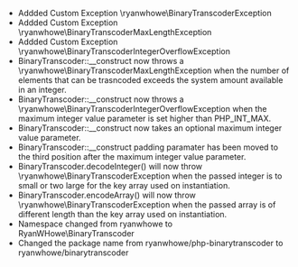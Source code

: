 * Addded Custom Exception \ryanwhowe\BinaryTranscoderException
* Addded Custom Exception \ryanwhowe\BinaryTranscoderMaxLengthException
* Addded Custom Exception \ryanwhowe\BinaryTranscoderIntegerOverflowException
* BinaryTranscoder::__construct now throws a \ryanwhowe\BinaryTranscoderMaxLengthException when the number of elements that can be trasncoded exceeds the system amount available in an integer.
* BinaryTranscoder::__construct now throws a \ryanwhowe\BinaryTranscoderIntegerOverflowException when the maximum integer value parameter is set higher than PHP_INT_MAX.
* BinaryTranscoder::__construct now takes an optional maximum integer value parameter.
* BinaryTranscoder::__construct padding paramater has been moved to the third position after the maximum integer value parameter.
* BinaryTranscoder.decodeInteger() will now throw \ryanwhowe\BinaryTranscoderException when the passed integer is to small or two large for the key array used on instantiation.
* BinaryTranscoder.encodeArray() will now throw \ryanwhowe\BinaryTranscoderException when the passed array is of different length than the key array used on instantiation.
* Namespace changed from ryanwhowe to RyanWHowe\BinaryTranscoder
* Changed the package name from ryanwhowe/php-binarytranscoder to ryanwhowe/binarytranscoder